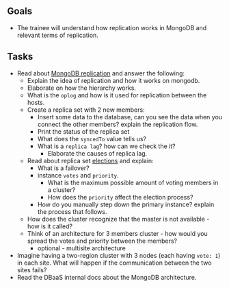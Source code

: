 ## Goals
- The trainee will understand how replication works in MongoDB and relevant terms of replication.

## Tasks
* Read about [MongoDB replication](https://docs.mongodb.com/manual/replication/) and answer the following: 
  * Explain the idea of replication and how it works on mongodb.
  * Elaborate on how the hierarchy works.
  * What is the `oplog` and how is it used for replication between the hosts.
  * Create a replica set with 2 new members:
      * Insert some data to the database, can you see the data when you connect the other members? explain the replication flow.
      * Print the status of the replica set 
      * What does the `syncedTo` value tells us? 
    * What is a `replica lag`? how can we check the it? 
      * Elaborate the causes of replica lag.
  * Read about replica set [elections](https://docs.mongodb.com/manual/core/replica-set-elections/) and explain: 
    * What is a failover?
    * instance `votes` and `priority`.
      * What is the maximum possible amount of voting members in a cluster?
      * How does the `priority` affect the election process?
    * How do you manually step down the primary instance? explain the process that follows.
  * How does the cluster recognize that the master is not available - how is it called?
  * Think of an architecture for 3 members cluster - how would you spread the votes and priority between the members?
    * optional - multisite architecture
* Imagine having a two-region cluster with 3 nodes (each having `vote: 1`) in each site. What will happen if the communication between the two sites fails? 
* Read the DBaaS internal docs about the MongoDB architecture.
 
